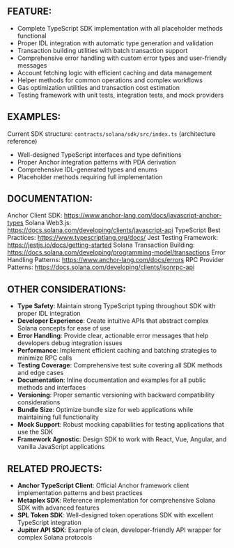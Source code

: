 ## FEATURE:

- Complete TypeScript SDK implementation with all placeholder methods functional
- Proper IDL integration with automatic type generation and validation
- Transaction building utilities with batch transaction support
- Comprehensive error handling with custom error types and user-friendly messages
- Account fetching logic with efficient caching and data management
- Helper methods for common operations and complex workflows
- Gas optimization utilities and transaction cost estimation
- Testing framework with unit tests, integration tests, and mock providers

## EXAMPLES:

Current SDK structure: `contracts/solana/sdk/src/index.ts` (architecture reference)
- Well-designed TypeScript interfaces and type definitions
- Proper Anchor integration patterns with PDA derivation
- Comprehensive IDL-generated types and enums
- Placeholder methods requiring full implementation

## DOCUMENTATION:

Anchor Client SDK: https://www.anchor-lang.com/docs/javascript-anchor-types
Solana Web3.js: https://docs.solana.com/developing/clients/javascript-api
TypeScript Best Practices: https://www.typescriptlang.org/docs/
Jest Testing Framework: https://jestjs.io/docs/getting-started
Solana Transaction Building: https://docs.solana.com/developing/programming-model/transactions
Error Handling Patterns: https://www.anchor-lang.com/docs/errors
RPC Provider Patterns: https://docs.solana.com/developing/clients/jsonrpc-api

## OTHER CONSIDERATIONS:

- **Type Safety**: Maintain strong TypeScript typing throughout SDK with proper IDL integration
- **Developer Experience**: Create intuitive APIs that abstract complex Solana concepts for ease of use
- **Error Handling**: Provide clear, actionable error messages that help developers debug integration issues
- **Performance**: Implement efficient caching and batching strategies to minimize RPC calls
- **Testing Coverage**: Comprehensive test suite covering all SDK methods and edge cases
- **Documentation**: Inline documentation and examples for all public methods and interfaces
- **Versioning**: Proper semantic versioning with backward compatibility considerations
- **Bundle Size**: Optimize bundle size for web applications while maintaining full functionality
- **Mock Support**: Robust mocking capabilities for testing applications that use the SDK
- **Framework Agnostic**: Design SDK to work with React, Vue, Angular, and vanilla JavaScript applications

## RELATED PROJECTS:

- **Anchor TypeScript Client**: Official Anchor framework client implementation patterns and best practices
- **Metaplex SDK**: Reference implementation for comprehensive Solana SDK with advanced features
- **SPL Token SDK**: Well-designed token operations SDK with excellent TypeScript integration
- **Jupiter API SDK**: Example of clean, developer-friendly API wrapper for complex Solana protocols